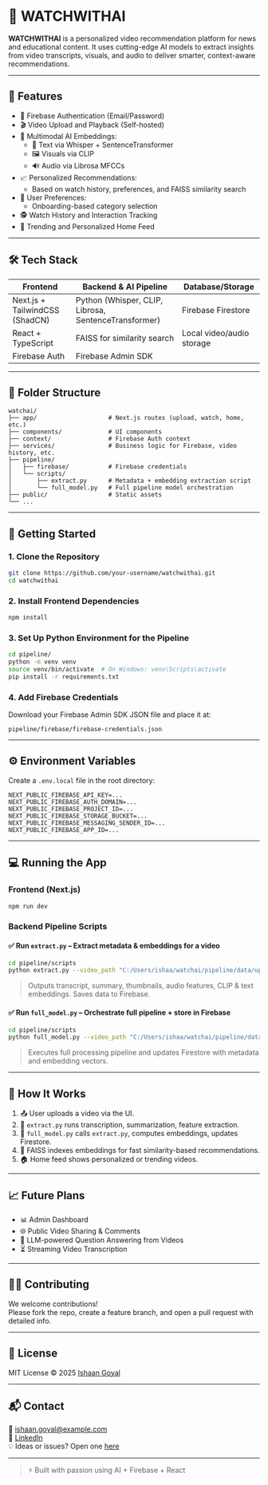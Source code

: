 # 🎥 WATCHWITHAI

**WATCHWITHAI** is a personalized video recommendation platform for news and educational content. It uses cutting-edge AI models to extract insights from video transcripts, visuals, and audio to deliver smarter, context-aware recommendations.

---

## 🚀 Features

- 🔐 Firebase Authentication (Email/Password)
- 🎬 Video Upload and Playback (Self-hosted)
- 🧠 Multimodal AI Embeddings:
  - 📄 Text via Whisper + SentenceTransformer
  - 🖼️ Visuals via CLIP
  - 🔊 Audio via Librosa MFCCs
- 📈 Personalized Recommendations:
  - Based on watch history, preferences, and FAISS similarity search
- 🧩 User Preferences:
  - Onboarding-based category selection
- 🕵️ Watch History and Interaction Tracking
- 🔎 Trending and Personalized Home Feed

---

## 🛠️ Tech Stack

| Frontend             | Backend & AI Pipeline            | Database/Storage       |
|----------------------|----------------------------------|-------------------------|
| Next.js + TailwindCSS (ShadCN) | Python (Whisper, CLIP, Librosa, SentenceTransformer) | Firebase Firestore      |
| React + TypeScript   | FAISS for similarity search      | Local video/audio storage |
| Firebase Auth        | Firebase Admin SDK               |                         |

---

## 📁 Folder Structure

```
watchai/
├── app/                    # Next.js routes (upload, watch, home, etc.)
├── components/             # UI components
├── context/                # Firebase Auth context
├── services/               # Business logic for Firebase, video history, etc.
├── pipeline/
│   ├── firebase/           # Firebase credentials
│   └── scripts/
│       ├── extract.py      # Metadata + embedding extraction script
│       └── full_model.py   # Full pipeline model orchestration
├── public/                 # Static assets
└── ...
```

---

## 🔧 Getting Started

### 1. Clone the Repository

```bash
git clone https://github.com/your-username/watchwithai.git
cd watchwithai
```

### 2. Install Frontend Dependencies

```bash
npm install
```

### 3. Set Up Python Environment for the Pipeline

```bash
cd pipeline/
python -m venv venv
source venv/bin/activate  # On Windows: venv\Scripts\activate
pip install -r requirements.txt
```

### 4. Add Firebase Credentials

Download your Firebase Admin SDK JSON file and place it at:

```
pipeline/firebase/firebase-credentials.json
```

---

## ⚙️ Environment Variables

Create a `.env.local` file in the root directory:

```env
NEXT_PUBLIC_FIREBASE_API_KEY=...
NEXT_PUBLIC_FIREBASE_AUTH_DOMAIN=...
NEXT_PUBLIC_FIREBASE_PROJECT_ID=...
NEXT_PUBLIC_FIREBASE_STORAGE_BUCKET=...
NEXT_PUBLIC_FIREBASE_MESSAGING_SENDER_ID=...
NEXT_PUBLIC_FIREBASE_APP_ID=...
```

---

## 💻 Running the App

### Frontend (Next.js)

```bash
npm run dev
```

### Backend Pipeline Scripts

#### ✅ Run `extract.py` – Extract metadata & embeddings for a video

```bash
cd pipeline/scripts
python extract.py --video_path "C:/Users/ishaa/watchai/pipeline/data/uploaded_videos/video.mp4"
```

> Outputs transcript, summary, thumbnails, audio features, CLIP & text embeddings. Saves data to Firebase.

#### ✅ Run `full_model.py` – Orchestrate full pipeline + store in Firebase

```bash
cd pipeline/scripts
python full_model.py --video_path "C:/Users/ishaa/watchai/pipeline/data/uploaded_videos/video.mp4"
```

> Executes full processing pipeline and updates Firestore with metadata and embedding vectors.

---

## 🧠 How It Works

1. 📤 User uploads a video via the UI.
2. 🧾 `extract.py` runs transcription, summarization, feature extraction.
3. 🧠 `full_model.py` calls `extract.py`, computes embeddings, updates Firestore.
4. 🔁 FAISS indexes embeddings for fast similarity-based recommendations.
5. 🏠 Home feed shows personalized or trending videos.

---

## 📈 Future Plans

- 📊 Admin Dashboard
- 🌐 Public Video Sharing & Comments
- 🤖 LLM-powered Question Answering from Videos
- ⏳ Streaming Video Transcription

---

## 👨‍💻 Contributing

We welcome contributions!  
Please fork the repo, create a feature branch, and open a pull request with detailed info.

---

## 📜 License

MIT License © 2025 [Ishaan Goyal](https://github.com/your-username)

---

## 📬 Contact

📧 ishaan.goyal@example.com  
🔗 [LinkedIn](https://www.linkedin.com/in/your-link)  
💡 Ideas or issues? Open one [here](https://github.com/your-username/watchwithai/issues)

---

> ⚡ Built with passion using AI + Firebase + React